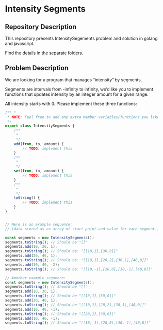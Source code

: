 # Intensity Segments

## Repository Description

This repository presents IntensitySegements problem and solution in golang and javascript.

Find the details in the separate folders.

## Problem Description

We are looking for a program that manages “intensity” by segments. 

Segments are intervals from -infinity to infinity, we’d like you to implement functions that updates intensity by an integer amount for a given range. 

All intensity starts with 0. Please implement these three functions:

```javascript
/** *
 * NOTE: Feel free to add any extra member variables/functions you like.
 */
export class IntensitySegments {
    /**
     *
     */
    add(from, to, amount) {
        // TODO: implement this
    }
    /** 
     *
     */
    set(from, to, amount) {
        // TODO: implement this
    }
    /** 
     *
     */
    toString() {
        // TODO: implement this
    }
}


// Here is an example sequence:
// (data stored as an array of start point and value for each segment.) 

const segments = new IntensitySegments();
segments.toString(); // Should be "[]"
segments.add(10, 30, 1);
segments.toString(); // Should be: "[[10,1],[30,0]]"
segments.add(20, 40, 1);
segments.toString(); // Should be: "[[10,1],[20,2],[30,1],[40,0]]"
segments.add(10, 40, -2);
segments.toString(); // Should be: "[[10,-1],[20,0],[30,-1],[40,0]]"

// Another example sequence:
const segments = new IntensitySegments(); 
segments.toString(); // Should be "[]"
segments.add(10, 30, 1);
segments.toString(); // Should be "[[10,1],[30,0]]"
segments.add(20, 40, 1);
segments.toString(); // Should be "[[10,1],[20,2],[30,1],[40,0]]"
segments.add(10, 40, -1);
segments.toString(); // Should be "[[20,1],[30,0]]"
segments.add(10, 40, -1);
segments.toString(); // Should be "[[10,-1],[20,0],[30,-1],[40,0]]"

```